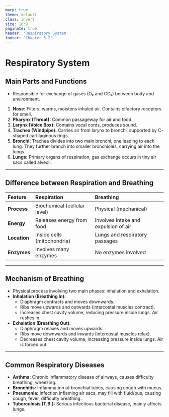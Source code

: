 ```yaml
---
marp: true
theme: default
class: invert
size: 16:9
paginate: true
header: 'Respiratory System'
footer: 'Chapter 3.2'
---
```


# Respiratory System

## Main Parts and Functions

*   Responsible for exchange of gases (O₂ and CO₂) between body and environment.
1.  **Nose:** Filters, warms, moistens inhaled air. Contains olfactory receptors for smell.
2.  **Pharynx (Throat):** Common passageway for air and food.
3.  **Larynx (Voice Box):** Contains vocal cords, produces sound.
4.  **Trachea (Windpipe):** Carries air from larynx to bronchi, supported by C-shaped cartilaginous rings.
5.  **Bronchi:** Trachea divides into two main bronchi, one leading to each lung. They further branch into smaller bronchioles, carrying air into the lungs.
6.  **Lungs:** Primary organs of respiration, gas exchange occurs in tiny air sacs called alveoli.

---

## Difference between Respiration and Breathing

| Feature | Respiration | Breathing |
| :--- | :--- | :--- |
| **Process** | Biochemical (cellular level) | Physical (mechanical) |
| **Energy** | Releases energy from food | Involves intake and expulsion of air |
| **Location** | Inside cells (mitochondria) | Lungs and respiratory passages |
| **Enzymes** | Involves many enzymes | No enzymes involved |

---

## Mechanism of Breathing

*   Physical process involving two main phases: inhalation and exhalation.
*   **Inhalation (Breathing In):**
    *   Diaphragm contracts and moves downwards.
    *   Ribs move upwards and outwards (intercostal muscles contract).
    *   Increases chest cavity volume, reducing pressure inside lungs. Air rushes in.
*   **Exhalation (Breathing Out):**
    *   Diaphragm relaxes and moves upwards.
    *   Ribs move downwards and inwards (intercostal muscles relax).
    *   Decreases chest cavity volume, increasing pressure inside lungs. Air is forced out.

---

## Common Respiratory Diseases

*   **Asthma:** Chronic inflammatory disease of airways, causes difficulty breathing, wheezing.
*   **Bronchitis:** Inflammation of bronchial tubes, causing cough with mucus.
*   **Pneumonia:** Infection inflaming air sacs, may fill with fluid/pus, causing cough, fever, difficulty breathing.
*   **Tuberculosis (T.B.):** Serious infectious bacterial disease, mainly affects lungs.
